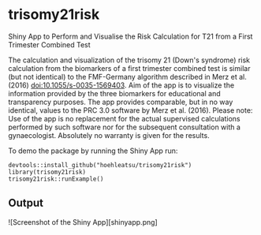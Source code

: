 # trisomy21risk
Shiny App to Perform and Visualise the Risk Calculation for T21 from a First Trimester Combined Test 

The calculation and visualization of the trisomy 21 (Down's syndrome) risk calculation from the biomarkers of a first trimester combined test is similar (but not identical) to the FMF-Germany algorithm described in Merz et al. (2016) <doi:10.1055/s-0035-1569403>. Aim of the  app is to visualize the information provided by the three biomarkers for educational and transparency purposes. The app provides comparable, but in no way identical, values to the PRC 3.0 software by Merz et al. (2016). Please note: Use of the app is no replacement for the actual supervised calculations performed by such software nor for the subsequent consultation with a gynaecologist. Absolutely no warranty is given for the results.

To demo the package by running the Shiny App run:

    devtools::install_github("hoehleatsu/trisomy21risk")
    library(trisomy21risk)
    trisomy21risk::runExample()
    
## Output

![Screenshot of the Shiny App][shinyapp.png]
